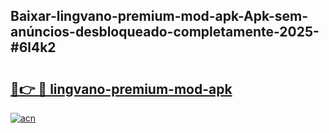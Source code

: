 ## Baixar-lingvano-premium-mod-apk-Apk-sem-anúncios-desbloqueado-completamente-2025-#6l4k2

# <h2><a href="https://ainizakaria.my?title=lingvano-premium-mod-apk&ref=20M">🔗👉 🔴 lingvano-premium-mod-apk</a></h2>

[![acn](https://github.com/user-attachments/assets/0f9c940e-d8b0-45ae-aac7-cd30a18b3e1c)](https://ainizakaria.my?title=lingvano-premium-mod-apk&ref=20M)


